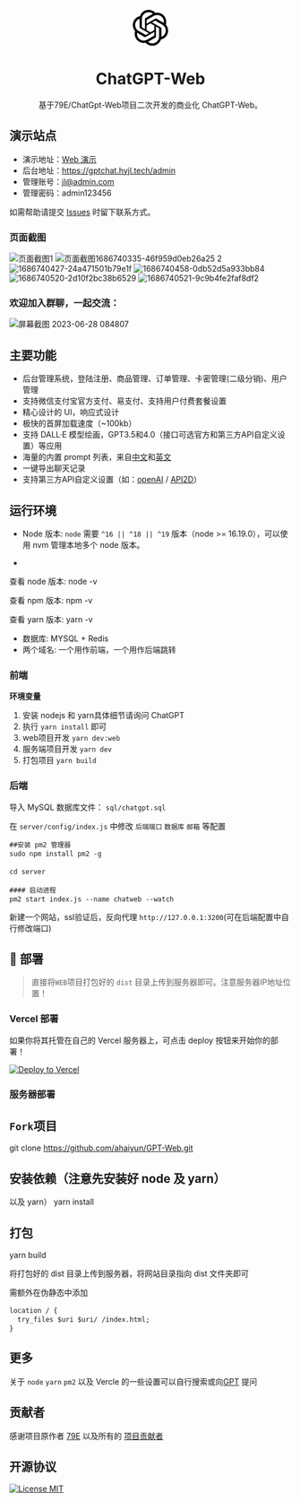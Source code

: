 <div align="center">

![ChatGPT Web](./src/assets/openai.svg)

# ChatGPT-Web

基于79E/ChatGpt-Web项目二次开发的商业化 ChatGPT-Web。

</div>

## 演示站点

- 演示地址：[Web 演示](https://gptchat.hyjl.tech/)
- 后台地址：https://gptchat.hyjl.tech/admin
- 管理账号：jl@admin.com
- 管理密码：admin123456

如需帮助请提交 [Issues](https://github.com/ahaiyun/GPT-Web/tree/master/issues) 时留下联系方式。

### 页面截图

![页面截图1](https://files.catbox.moe/tp963e.png)
![页面截图![1686740335-46f959d0eb26a25](https://github.com/ahaiyun/GPT-Web/assets/105539354/0a859300-085a-4b13-9c65-e8488326872f)
2](https://files.catbox.moe/y5avbx.png)
![1686740427-24a471501b79e1f](https://github.com/ahaiyun/GPT-Web/assets/105539354/47ffdfb3-8fb8-439d-9b0e-4e355053d273)
![1686740458-0db52d5a933bb84](https://github.com/ahaiyun/GPT-Web/assets/105539354/e0e201ae-e74c-45a7-9333-c695655d426d)
![1686740520-2d10f2bc38b6529](https://github.com/ahaiyun/GPT-Web/assets/105539354/bc02ed08-f6b9-476c-9a1b-e598606292ed)
![1686740521-9c9b4fe2faf8df2](https://github.com/ahaiyun/GPT-Web/assets/105539354/eb2e6516-2e37-4d03-8502-18fb398754e4)

### 欢迎加入群聊，一起交流：
![屏幕截图 2023-06-28 084807](https://github.com/ahaiyun/GPT-Web/assets/105539354/7eddf164-a11f-4af6-a6eb-5a299f46b673)


## 主要功能

- 后台管理系统，登陆注册、商品管理、订单管理、卡密管理(二级分销)、用户管理
- 支持微信支付宝官方支付、易支付、支持用户付费套餐设置
- 精心设计的 UI，响应式设计
- 极快的首屏加载速度（~100kb）
- 支持 DALL·E 模型绘画，GPT3.5和4.0（接口可选官方和第三方API自定义设置）等应用
- 海量的内置 prompt 列表，来自[中文](https://github.com/PlexPt/awesome-chatgpt-prompts-zh)和[英文](https://github.com/f/awesome-chatgpt-prompts)
- 一键导出聊天记录
- 支持第三方API自定义设置（如：[openAI](https://api.openai.com) / [API2D](https://api2d.com/r/192767)）

## 运行环境

- Node 版本: `node` 需要 `^16 || ^18 || ^19` 版本（node >= 16.19.0），可以使用 nvm 管理本地多个 node 版本。
- ```
查看 node 版本:
node -v

查看 npm 版本:
npm -v

查看 yarn 版本:
yarn -v


- 数据库: MYSQL + Redis
- 两个域名: 一个用作前端，一个用作后端跳转

### 前端

**环境变量**


1. 安装 nodejs 和 yarn具体细节请询问 ChatGPT
2. 执行 `yarn install` 即可
3. web项目开发 `yarn dev:web`
4. 服务端项目开发 `yarn dev`
5. 打包项目 `yarn build`


### 后端

导入 MySQL 数据库文件： `sql/chatgpt.sql`

在 `server/config/index.js` 中修改 `后端端口` `数据库` `邮箱` 等配置

```
##安装 pm2 管理器
sudo npm install pm2 -g

cd server

#### 启动进程
pm2 start index.js --name chatweb --watch
```
新建一个网站，ssl验证后，反向代理 `http://127.0.0.1:3200`(可在后端配置中自行修改端口)

## 🎯 部署
> 直接将`WEB`项目打包好的 `dist` 目录上传到服务器即可。注意服务器IP地址位置！

### Vercel 部署

如果你将其托管在自己的 Vercel 服务器上，可点击 deploy 按钮来开始你的部署！

[![Deploy to Vercel](https://vercel.com/button)](https://vercel.com/import/project?template=https://github.com/ahaiyun/GPT-Web/tree/master)

### 服务器部署


## `Fork`项目
git clone https://github.com/ahaiyun/GPT-Web.git

## 安装依赖（注意先安装好 node 及 yarn）
以及 yarn）
yarn install

## 打包
yarn build

将打包好的 dist 目录上传到服务器，将网站目录指向 dist 文件夹即可


需额外在伪静态中添加
```
location / {
  try_files $uri $uri/ /index.html;
}
```

## 更多

关于 `node` `yarn` `pm2` 以及 Vercle 的一些设置可以自行搜索或向[GPT](https://ai.ligthai.io) 提问

## 贡献者
感谢项目原作者 [79E](https://github.com/79E) 以及所有的 [项目贡献者](https://github.com/ahaiyun/GPT-Web/tree/master/graphs/contributors)

## 开源协议
[![License MIT](https://img.shields.io/badge/License-MIT-brightgreen.svg)](https://github.com/vastxie/ChatGpt-Web/blob/master/license)
